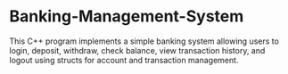 # Banking-Management-System
This C++ program implements a simple banking system allowing users to login, deposit, withdraw, check balance, view transaction history, and logout using structs for account and transaction management.
